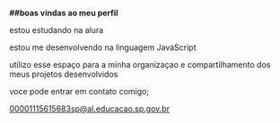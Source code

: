 **##boas vindas ao meu perfil**

estou estudando na alura 

estou me desenvolvendo na linguagem JavaScript

utilizo esse espaço para a minha organizaçao e compartilhamento dos meus projetos desenvolvidos

voce pode entrar em contato comigo;

00001115615683sp@al.educacao.sp.gov.br

<!--
**estefany163/estefany163** is a ✨ _special_ ✨ repository because its `README.md` (this file) appears on your GitHub profile.

Here are some ideas to get you started:

- 🔭 I’m currently working on ...
- 🌱 I’m currently learning ...
- 👯 I’m looking to collaborate on ...
- 🤔 I’m looking for help with ...
- 💬 Ask me about ...
- 📫 How to reach me: ...
- 😄 Pronouns: ...
- ⚡ Fun fact: ...
-->
